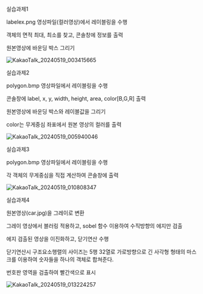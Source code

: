 실습과제1

labelex.png 영상파일(컬러영상)에서 레이블링을 수행

객체의 면적 최대, 최소를 찾고, 콘솔창에 정보를 출력

원본영상에 바운딩 박스 그리기

![KakaoTalk_20240519_003415665](https://github.com/sj714/opencv_ch12/assets/169256660/24ee4c44-f01b-4c9c-863b-366cec9130b5)

실습과제2

polygon.bmp 영상파일에서 레이블링을 수행

콘솔창에 label, x, y, width, height, area, color[B,G,R] 출력

원본영상에 바운딩 박스와 레이블값을 그리기

color는 무게중심 좌표에서 원본 영상의 컬러를 출력

![KakaoTalk_20240519_005940046](https://github.com/sj714/opencv_ch12/assets/169256660/34219279-3743-4165-b1b9-b365b73386d8)

실습과제3

polygon.bmp 영상파일에서 레이블링을 수행

각 객체의 무게중심을 직접 계산하여 콘솔창에 출력

![KakaoTalk_20240519_010808347](https://github.com/sj714/opencv_ch12/assets/169256660/030196e3-b2c1-433f-8f3c-55efd7fceae2)

실습과제4

원본영상(car.jpg)을 그레이로 변환

그레이 영상에서 블러링 적용하고, sobel 함수 이용하여 수직방향의 에지만 검출

에지 검출된 영상을 이진화하고, 닫기연산 수행

닫기연산시 구조요소행렬의 사이즈는 5행 32열로 가로방향으로 긴 사각형 형태의 마스크를 이용하여 숫자들을 하나의 객체로 합쳐준다.

번호판 영역을 검출하여 빨간색으로 표시

![KakaoTalk_20240519_013224257](https://github.com/sj714/opencv_ch12/assets/169256660/6d4a2645-9f33-4232-9365-74b9263aa531)

